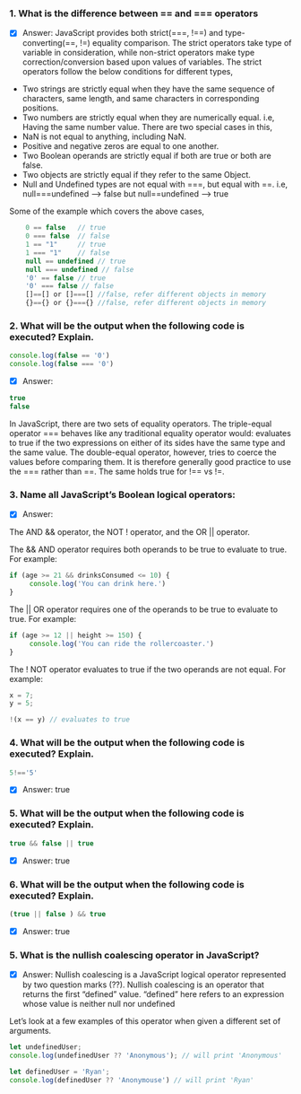 ### 1. What is the difference between == and === operators
- [x] Answer: JavaScript provides both strict(===, !==) and type-converting(==, !=) equality comparison. The strict operators take type of variable in consideration, while non-strict operators make type correction/conversion based upon values of variables. The strict operators follow the below conditions for different types,

- Two strings are strictly equal when they have the same sequence of characters, same length, and same characters in corresponding positions.
- Two numbers are strictly equal when they are numerically equal. i.e, Having the same number value. There are two special cases in this,
- NaN is not equal to anything, including NaN.
- Positive and negative zeros are equal to one another.
- Two Boolean operands are strictly equal if both are true or both are false.
- Two objects are strictly equal if they refer to the same Object.
- Null and Undefined types are not equal with ===, but equal with ==. i.e, null===undefined --> false but null==undefined --> true

Some of the example which covers the above cases,
```js
    0 == false   // true
    0 === false  // false
    1 == "1"     // true
    1 === "1"    // false
    null == undefined // true
    null === undefined // false
    '0' == false // true
    '0' === false // false
    []==[] or []===[] //false, refer different objects in memory
    {}=={} or {}==={} //false, refer different objects in memory
```

### 2. What will be the output when the following code is executed? Explain.

```js
console.log(false == '0')
console.log(false === '0')
```
- [x] Answer: 
```js
true
false
```
In JavaScript, there are two sets of equality operators. The triple-equal operator === behaves like any traditional equality operator would: evaluates to true if the two expressions on either of its sides have the same type and the same value. The double-equal operator, however, tries to coerce the values before comparing them. It is therefore generally good practice to use the === rather than ==. The same holds true for !== vs !=.

### 3.  Name all JavaScript’s Boolean logical operators:

- [x] Answer: 

The AND && operator, the NOT ! operator, and the OR || operator.

The && AND operator requires both operands to be true to evaluate to true. For example:
```js
if (age >= 21 && drinksConsumed <= 10) { 
     console.log('You can drink here.')
}
```
The || OR operator requires one of the operands to be true to evaluate to true. For example:
```js
if (age >= 12 || height >= 150) { 
     console.log('You can ride the rollercoaster.') 
}
```
The ! NOT operator evaluates to true if the two operands are not equal. For example:
```js
x = 7;
y = 5;

!(x == y) // evaluates to true
```
### 4. What will be the output when the following code is executed? Explain.
```js
5!=='5'
```
- [x] Answer: true
  
### 5. What will be the output when the following code is executed? Explain.
```js
true && false || true
```
- [x] Answer: true
  
### 6. What will be the output when the following code is executed? Explain.
```js
(true || false ) && true
```
- [x] Answer: true

### 5.  What is the nullish coalescing operator in JavaScript?

- [x] Answer: 
Nullish coalescing is a JavaScript logical operator represented by two question marks (??). Nullish coalescing is an operator that returns the first “defined” value. “defined” here refers to an expression whose value is neither null nor undefined


Let’s look at a few examples of this operator when given a different set of arguments.
```js
let undefinedUser;
console.log(undefinedUser ?? 'Anonymous'); // will print 'Anonymous'

let definedUser = 'Ryan';
console.log(definedUser ?? 'Anonymouse') // will print 'Ryan'
```




